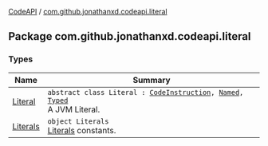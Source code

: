 [CodeAPI](../index.md) / [com.github.jonathanxd.codeapi.literal](.)

## Package com.github.jonathanxd.codeapi.literal

### Types

| Name | Summary |
|---|---|
| [Literal](-literal/index.md) | `abstract class Literal : `[`CodeInstruction`](../com.github.jonathanxd.codeapi/-code-instruction.md)`, `[`Named`](../com.github.jonathanxd.codeapi.base/-named/index.md)`, `[`Typed`](../com.github.jonathanxd.codeapi.base/-typed/index.md)<br>A JVM Literal. |
| [Literals](-literals/index.md) | `object Literals`<br>[Literals](-literal/index.md) constants. |
